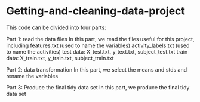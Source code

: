 # Getting-and-cleaning-data-project

This code can be divided into four parts:

Part 1: read the data files
In this part, we read the files useful for this project, including 
features.txt (used to name the variables)
activity_labels.txt (used to name the activities)
test data: X_test.txt, y_text.txt, subject_test.txt
train data: X_train.txt, y_train.txt, subject_train.txt

Part 2: data transformation
In this part, we select the means and stds and rename the variables

Part 3: Produce the final tidy data set
In this part, we produce the final tidy data set
